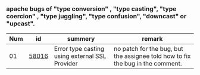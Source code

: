 ### apache bugs of "type conversion" , "type casting", "type coercion" , "type juggling", "type confusion", "downcast" or "upcast".

|Num|id|summery|remark|
|----|----|----|----|
|01|[58016](https://bz.apache.org/bugzilla/show_bug.cgi?id=58016)|Error type casting using external SSL Provider| no patch for the bug, but the assignee told how to fix the bug in the comment. |
